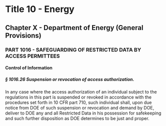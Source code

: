 
# Title 10 - Energy
## Chapter X - Department of Energy (General Provisions)
### PART 1016 - SAFEGUARDING OF RESTRICTED DATA BY ACCESS PERMITTEES
#### Control of Information
##### § 1016.26 Suspension or revocation of access authorization.

In any case where the access authorization of an individual subject to the regulations in this part is suspended or revoked in accordance with the procedures set forth in 10 CFR part 710, such individual shall, upon due notice from DOE of such suspension or revocation and demand by DOE, deliver to DOE any and all Restricted Data in his possession for safekeeping and such further disposition as DOE determines to be just and proper.
